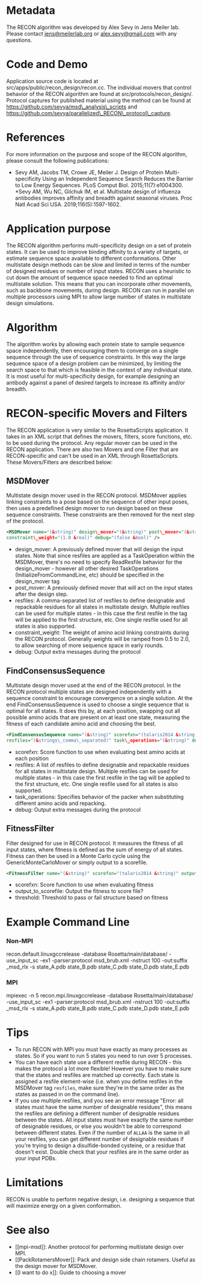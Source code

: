 # Metadata

The RECON algorithm was developed by Alex Sevy in Jens Meiler lab. Please contact jens@meilerlab.org or alex.sevy@gmail.com with any questions.

# Code and Demo

Application source code is located at src/apps/public/recon\_design/recon.cc. The individual movers that control behavior of the RECON algorithm are found at src/protocols/recon\_design/. Protocol captures for published material using the method can be found at https://github.com/sevya/msd\_analysis\_scripts and https://github.com/sevya/parallelized\_RECON\_protocol\_capture.

# References

For more information on the purpose and scope of the RECON algorithm, please consult the following publications:
* Sevy AM, Jacobs TM, Crowe JE, Meiler J. Design of Protein Multi-specificity Using an Independent Sequence Search Reduces the Barrier to Low Energy Sequences. PLoS Comput Biol. 2015;11(7):e1004300.
*Sevy AM, Wu NC, Gilchuk IM, et al. Multistate design of influenza antibodies improves affinity and breadth against seasonal viruses. Proc Natl Acad Sci USA. 2019;116(5):1597-1602.

# Application purpose
The RECON algorithm performs multi-specificity design on a set of protein states. It can be used to improve binding affinity to a variety of targets, or estimate sequence space available to different conformations. Other multistate design methods can be slow and limited in terms of the number of designed residues or number of input states. RECON uses a heuristic to cut down the amount of sequence space needed to find an optimal multistate solution. This means that you can incorporate other movements, such as backbone movements, during design. RECON can run in parallel on multiple processors using MPI to allow large number of states in multistate design simulations.

# Algorithm 
The algorithm works by allowing each protein state to sample sequence space independently, then encouraging them to converge on a single sequence through the use of sequence constraints. In this way the large sequence space of a design problem can be minimized, by limiting the search space to that which is feasible in the context of any individual state. It is most useful for multi-specificity design, for example designing an antibody against a panel of desired targets to increase its affinity and/or breadth.

# RECON-specific Movers and Filters
The RECON application is very similar to the RosettaScripts application. It takes in an XML script that defines the movers, filters, score functions, etc. to be used during the protocol. Any regular mover can be used in the RECON application. There are also two Movers and one Filter that are RECON-specific and can't be used in an XML through RosettaScripts. These Movers/Filters are described below:

## MSDMover

Multistate design mover used in the RECON protocol. MSDMover applies linking constraints to a pose based on the sequence of other input poses, then uses a predefined design mover to run design based on these sequence constraints. These constraints are then removed for the next step of the protocol.

```xml
<MSDMover name="(&string)" design\_mover="(&string)" post\_mover="(&string)" resfiles="(&strings)" 
constraint\_weight="(1.0 &real)" debug="(false &bool)" />

```

-   design\_mover: A previously defined mover that will design the input states. Note that since resfiles are applied as a TaskOperation within the MSDMover, there's no need to specify ReadResfile behavior for the design\_mover - however all other desired TaskOperations (InitializeFromCommandLine, etc) should be specified in the design\_mover tag
-   post\_mover: A previously defined mover that will act on the input states after the design step.
-   resfiles: A comma-separated list of resfiles to define designable and repackable residues for all states in multistate design. Multiple resfiles can be used for multiple states - in this case the first resfile in the tag will be applied to the first structure, etc. One single resfile used for all states is also supported.
-   constraint\_weight: The weight of amino acid linking constraints during the RECON protocol. Generally weights will be ramped from 0.5 to 2.0, to allow searching of more sequence space in early rounds.
-   debug: Output extra messages during the protocol

## FindConsensusSequence
Multistate design mover used at the end of the RECON protocol. In the RECON protocol multiple states are designed independently with a sequence constraint to encourage convergence on a single solution. At the end FindConsensusSequence is used to choose a single sequence that is optimal for all states. It does this by, at each position, swapping out all possible amino acids that are present on at least one state, measuring the fitness of each candidate amino acid and choosing the best. 

```xml
<FindConsensusSequence name="(&string)" scorefxn="(talaris2014 &string)" 
resfiles="(&strings\_comma\_separated)" task\_operations="(&string)" debug="(false &bool)" />

```

-   scorefxn: Score function to use when evaluating best amino acids at each position
-   resfiles: A list of resfiles to define designable and repackable residues for all states in multistate design. Multiple resfiles can be used for multiple states - in this case the first resfile in the tag will be applied to the first structure, etc. One single resfile used for all states is also supported.
-   task\_operations: Specifies behavior of the packer when substituting different amino acids and repacking.
-   debug: Output extra messages during the protocol

## FitnessFilter
Filter designed for use in RECON protocol. It measures the fitness of all input states, where fitness is defined as the sum of energy of all states. Fitness can then be used in a Monte Carlo cycle using the GenericMonteCarloMover or simply output to a scorefile.

```xml
<FitnessFilter name="(&string)" scorefxn="(talaris2014 &string)" output\_to\_scorefile="(false &bool)" threshold="(&real)" />
```

-   scorefxn: Score function to use when evaluating fitness
-   output\_to\_scorefile: Output the fitness to score file?
-   threshold: Threshold to pass or fail structure based on fitness


# Example Command Line
### Non-MPI 
recon.default.linuxgccrelease -database Rosetta/main/database/ -use_input_sc -ex1 -parser:protocol msd_brub.xml -nstruct 100 -out:suffix _msd_rlx -s state_A.pdb state_B.pdb state_C.pdb state_D.pdb state_E.pdb

### MPI
mpiexec -n 5 recon.mpi.linuxgccrelease -database Rosetta/main/database/ -use_input_sc -ex1 -parser:protocol msd_brub.xml -nstruct 100 -out:suffix _msd_rlx -s state_A.pdb state_B.pdb state_C.pdb state_D.pdb state_E.pdb

# Tips
* To run RECON with MPI you must have exactly as many processes as states. So if you want to run 5 states you need to run over 5 processes.
* You can have each state use a different resfile during RECON - this makes the protocol a lot more flexible! However you have to make sure that the states and resfiles are matched up correctly. Each state is assigned a resfile element-wise (i.e. when you define resfiles in the MSDMover tag `resfiles`, make sure they're in the same order as the states as passed in on the command line). 
* If you use multiple resfiles, and you see an error message "Error: all states must have the same number of designable residues", this means the resfiles are defining a different number of designable residues between the states. All input states must have exactly the same number of designable residues, or else you wouldn't be able to correspond between different states. Even if the number of `ALLAA` is the same in all your resfiles, you can get different number of designable residues if you're trying to design a disulfide-bonded cysteine, or a residue that doesn't exist. Double check that your resfiles are in the same order as your input PDBs.

# Limitations
RECON is unable to perform negative design, i.e. designing a sequence that will maximize energy on a given conformation.

# See also
* [[mpi-msd]]: Another protocol for performing multistate design over MPI. 
* [[PackRotamersMover]]: Pack and design side chain rotamers. Useful as the design mover for MSDMover.
* [[I want to do x]]: Guide to choosing a mover